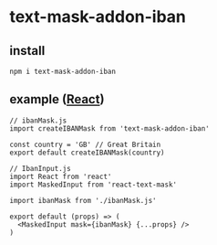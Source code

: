 # text-mask-addon-iban

## install
```
npm i text-mask-addon-iban
```

## example ([React](https://github.com/text-mask/text-mask/tree/master/react))
```
// ibanMask.js
import createIBANMask from 'text-mask-addon-iban'

const country = 'GB' // Great Britain
export default createIBANMask(country)
```

```
// IbanInput.js
import React from 'react'
import MaskedInput from 'react-text-mask'

import ibanMask from './ibanMask.js'

export default (props) => (
  <MaskedInput mask={ibanMask} {...props} />
)
```
